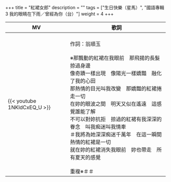 +++
title = "紅裙女郎"
description = ""
tags = ["生日快樂（星馬）", "國語專輯3 我的眼睛在下雨／曾經為你（台）"]
weight = 4
+++

MV  | 歌詞  
--------------|-------
{{< youtube 1NKldCxEQ_U >}}|<br/>作詞：翁順玉<br/><br/>※那飄動的紅裙在我眼前　那飛揚的長髮掠過身邊<br/>像奇蹟一樣出現　像陽光一樣嬌豔　融化了我的心田<br/>那熱情的目光叫我改變　那嬌豔的紅裙捲走一切<br/>在妳的眼波之間　明天又似在遙遠　這感覺誰能了解<br/>不可以對妳抗拒　掠過的紅裙有我深深的眷念　叫我痴迷叫我情牽<br/>＃我將為她深深痴迷千萬年　在這一瞬間　熱情的紅裙是一切<br/>就在妳的紅裙消失我眼前　妳也帶走　所有夏天的感覺<br/><br/>重複※＃＃
